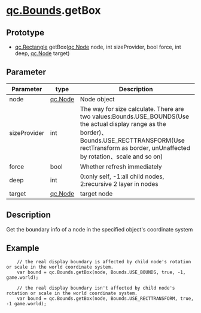 # [qc.Bounds](Bounds.md).getBox

## Prototype
* [qc.Rectangle](../geom/Rectangle.md) getBox([qc.Node](../gameobject/CNode.md) node, int sizeProvider, bool force, int deep, [qc.Node](../gameobject/CNode.md) target)

## Parameter
| Parameter | type | Description |
| ------------- | ------------- | -------------|
| node | [qc.Node](../gameobject/CNode.md) | Node object |
| sizeProvider | int | The way for size calculate. There are two values:Bounds.USE_BOUNDS(Use the actual display range as the border)、Bounds.USE_RECTTRANSFORM(Use rectTransform as border, unUnaffected by rotation、scale and so on)  |
| force | bool | Whether refresh immediately |
| deep | int | 0:only self, -1:all child nodes, 2:recursive 2 layer in nodes |
| target | [qc.Node](../gameobject/CNode.md) | target node |

## Description
Get the boundary info of a node in the specified object's coordinate system

## Example
````
    // the real display boundary is affected by child node's rotation or scale in the world coordinate system.
    var bound = qc.Bounds.getBox(node, Bounds.USE_BOUNDS, true, -1, game.world);

    // the real display boundary isn't affected by child node's rotation or scale in the world coordinate system.
    var bound = qc.Bounds.getBox(node, Bounds.USE_RECTTRANSFORM, true, -1 game.world);
````
